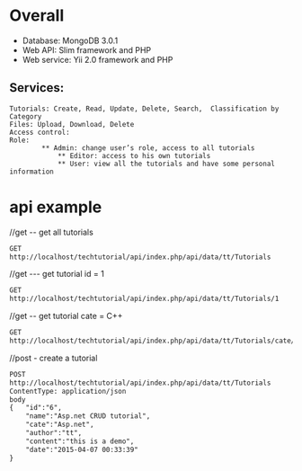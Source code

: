 # Overall

* Database: MongoDB 3.0.1
* Web API: Slim framework and PHP
* Web service: Yii 2.0 framework and PHP

## Services:
	Tutorials: Create, Read, Update, Delete, Search,  Classification by Category
	Files: Upload, Download, Delete
	Access control:
	Role:
        	** Admin: change user’s role, access to all tutorials
                ** Editor: access to his own tutorials
                ** User: view all the tutorials and have some personal information 

# api example
//get -- get all tutorials
```html
GET
http://localhost/techtutorial/api/index.php/api/data/tt/Tutorials
```
//get --- get tutorial id = 1
```html
GET 
http://localhost/techtutorial/api/index.php/api/data/tt/Tutorials/1
```
//get -- get tutorial cate = C++
```html
GET 
http://localhost/techtutorial/api/index.php/api/data/tt/Tutorials/cate/Cplusplus
```
//post - create a tutorial
```html
POST 
http://localhost/techtutorial/api/index.php/api/data/tt/Tutorials
ContentType: application/json
body
{	"id":"6",
	"name":"Asp.net CRUD tutorial",
	"cate":"Asp.net",
	"author":"tt",
	"content":"this is a demo",
	"date":"2015-04-07 00:33:39"
}
```
